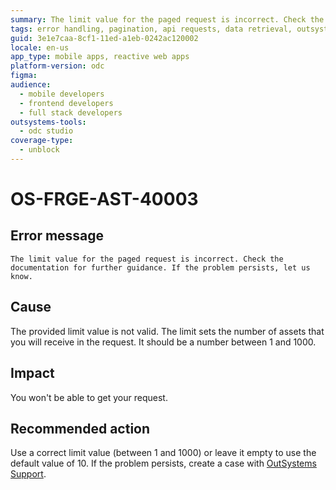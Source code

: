 ```yaml
---
summary: The limit value for the paged request is incorrect. Check the documentation for further guidance. If the problem persists, let us know.
tags: error handling, pagination, api requests, data retrieval, outsystems support
guid: 3e1e7caa-8cf1-11ed-a1eb-0242ac120002
locale: en-us
app_type: mobile apps, reactive web apps
platform-version: odc
figma:
audience:
  - mobile developers
  - frontend developers
  - full stack developers
outsystems-tools:
  - odc studio
coverage-type:
  - unblock
---
```


# OS-FRGE-AST-40003

## Error message

`The limit value for the paged request is incorrect. Check the documentation for further guidance. If the problem persists, let us know.`

## Cause

The provided limit value is not valid. The limit sets the number of assets that you will receive in the request. It should be a number between 1 and 1000.

## Impact

You won't be able to get your request.

## Recommended action

Use a correct limit value (between 1 and 1000) or leave it empty to use the default value of 10.
If the problem persists, create a case with [OutSystems Support](https://www.outsystems.com/support/portal/open-support-case?ErrorCode=OS-FRGE-AST-40003).
